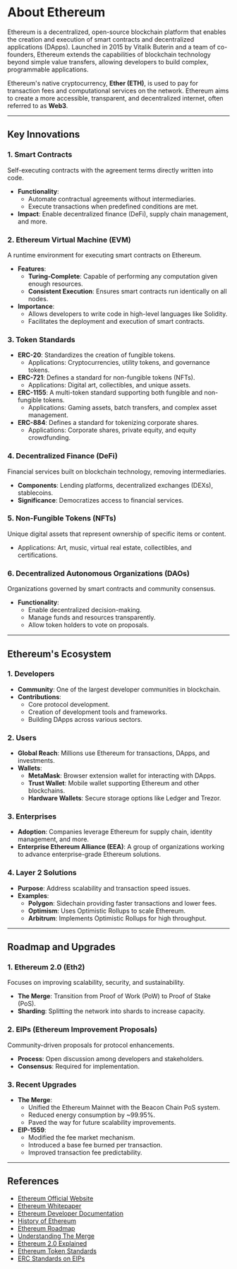 # **About Ethereum**

Ethereum is a decentralized, open-source blockchain platform that enables the creation and execution of smart contracts and decentralized applications (DApps). Launched in 2015 by Vitalik Buterin and a team of co-founders, Ethereum extends the capabilities of blockchain technology beyond simple value transfers, allowing developers to build complex, programmable applications.

Ethereum's native cryptocurrency, **Ether (ETH)**, is used to pay for transaction fees and computational services on the network. Ethereum aims to create a more accessible, transparent, and decentralized internet, often referred to as **Web3**.

---

## **Key Innovations**

### **1. Smart Contracts**
Self-executing contracts with the agreement terms directly written into code.  
- **Functionality**:
  - Automate contractual agreements without intermediaries.
  - Execute transactions when predefined conditions are met.
- **Impact**: Enable decentralized finance (DeFi), supply chain management, and more.

### **2. Ethereum Virtual Machine (EVM)**
A runtime environment for executing smart contracts on Ethereum.  
- **Features**:
  - **Turing-Complete**: Capable of performing any computation given enough resources.
  - **Consistent Execution**: Ensures smart contracts run identically on all nodes.
- **Importance**:
  - Allows developers to write code in high-level languages like Solidity.
  - Facilitates the deployment and execution of smart contracts.

### **3. Token Standards**
- **ERC-20**: Standardizes the creation of fungible tokens.
  - Applications: Cryptocurrencies, utility tokens, and governance tokens.
- **ERC-721**: Defines a standard for non-fungible tokens (NFTs).
  - Applications: Digital art, collectibles, and unique assets.
- **ERC-1155**: A multi-token standard supporting both fungible and non-fungible tokens.
  - Applications: Gaming assets, batch transfers, and complex asset management.
- **ERC-884**: Defines a standard for tokenizing corporate shares.
  - Applications: Corporate shares, private equity, and equity crowdfunding.

### **4. Decentralized Finance (DeFi)**
Financial services built on blockchain technology, removing intermediaries.  
- **Components**: Lending platforms, decentralized exchanges (DEXs), stablecoins.
- **Significance**: Democratizes access to financial services.

### **5. Non-Fungible Tokens (NFTs)**
Unique digital assets that represent ownership of specific items or content.  
- Applications: Art, music, virtual real estate, collectibles, and certifications.

### **6. Decentralized Autonomous Organizations (DAOs)**
Organizations governed by smart contracts and community consensus.  
- **Functionality**:
  - Enable decentralized decision-making.
  - Manage funds and resources transparently.
  - Allow token holders to vote on proposals.

---

## **Ethereum's Ecosystem**

### **1. Developers**
- **Community**: One of the largest developer communities in blockchain.
- **Contributions**:
  - Core protocol development.
  - Creation of development tools and frameworks.
  - Building DApps across various sectors.

### **2. Users**
- **Global Reach**: Millions use Ethereum for transactions, DApps, and investments.
- **Wallets**:
  - **MetaMask**: Browser extension wallet for interacting with DApps.
  - **Trust Wallet**: Mobile wallet supporting Ethereum and other blockchains.
  - **Hardware Wallets**: Secure storage options like Ledger and Trezor.

### **3. Enterprises**
- **Adoption**: Companies leverage Ethereum for supply chain, identity management, and more.
- **Enterprise Ethereum Alliance (EEA)**: A group of organizations working to advance enterprise-grade Ethereum solutions.

### **4. Layer 2 Solutions**
- **Purpose**: Address scalability and transaction speed issues.
- **Examples**:
  - **Polygon**: Sidechain providing faster transactions and lower fees.
  - **Optimism**: Uses Optimistic Rollups to scale Ethereum.
  - **Arbitrum**: Implements Optimistic Rollups for high throughput.

---

## **Roadmap and Upgrades**

### **1. Ethereum 2.0 (Eth2)**
Focuses on improving scalability, security, and sustainability.  
- **The Merge**: Transition from Proof of Work (PoW) to Proof of Stake (PoS).
- **Sharding**: Splitting the network into shards to increase capacity.

### **2. EIPs (Ethereum Improvement Proposals)**
Community-driven proposals for protocol enhancements.  
- **Process**: Open discussion among developers and stakeholders.
- **Consensus**: Required for implementation.

### **3. Recent Upgrades**
- **The Merge**:
  - Unified the Ethereum Mainnet with the Beacon Chain PoS system.
  - Reduced energy consumption by ~99.95%.
  - Paved the way for future scalability improvements.
- **EIP-1559**:
  - Modified the fee market mechanism.
  - Introduced a base fee burned per transaction.
  - Improved transaction fee predictability.

---

## **References**

- [Ethereum Official Website](https://ethereum.org)  
- [Ethereum Whitepaper](https://ethereum.org/en/whitepaper/)  
- [Ethereum Developer Documentation](https://ethereum.org/en/developers/docs/)  
- [History of Ethereum](https://www.coindesk.com/learn/history-of-ethereum/)  
- [Ethereum Roadmap](https://ethereum.org/en/roadmap/)  
- [Understanding The Merge](https://ethereum.org/en/upgrades/merge/)  
- [Ethereum 2.0 Explained](https://medium.com/novai-blockchain-101/ethereum-2-0-explained-e77ca48dcbee)  
- [Ethereum Token Standards](https://ethereum.org/en/developers/docs/standards/tokens/)  
- [ERC Standards on EIPs](https://eips.ethereum.org/erc)  
